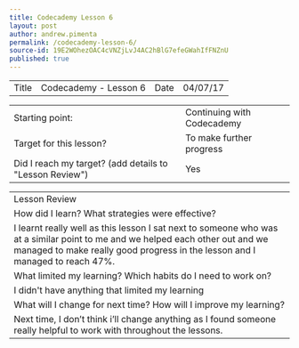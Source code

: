```yaml
---
title: Codecademy Lesson 6
layout: post
author: andrew.pimenta
permalink: /codecademy-lesson-6/
source-id: 19E2WOhezOAC4cVNZjLvJ4AC2hBlG7efeGWahIfFNZnU
published: true
---
```

<table>
  <tr>
    <td>Title</td>
    <td>Codecademy - Lesson 6</td>
    <td>Date</td>
    <td>04/07/17</td>
  </tr>
</table>


<table>
  <tr>
    <td>Starting point:</td>
    <td>Continuing with Codecademy</td>
  </tr>
  <tr>
    <td>Target for this lesson?</td>
    <td>To make further progress</td>
  </tr>
  <tr>
    <td>Did I reach my target? 
(add details to "Lesson Review")</td>
    <td> Yes</td>
  </tr>
</table>


<table>
  <tr>
    <td>Lesson Review</td>
  </tr>
  <tr>
    <td>How did I learn? What strategies were effective? </td>
  </tr>
  <tr>
    <td>I learnt really well as this lesson I sat next to someone who was at a similar point to me and we helped each other out and we managed to make really good progress in the lesson and I managed to reach 47%.</td>
  </tr>
  <tr>
    <td>What limited my learning? Which habits do I need to work on? </td>
  </tr>
  <tr>
    <td>I didn't have anything that limited my learning</td>
  </tr>
  <tr>
    <td>What will I change for next time? How will I improve my learning?</td>
  </tr>
  <tr>
    <td>Next time, I don’t think i’ll change anything as I found someone really helpful to work with throughout the lessons.</td>
  </tr>
</table>


